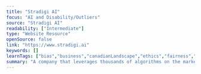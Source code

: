 ```yaml
---
title: "Stradigi AI"
focus: "AI and Disability/Outliers"
source: "Stradigi AI"
readability: ["Intermediate"]
type: "Website Resource"
openSource: false
link: "https://www.stradigi.ai"
keywords: []
learnTags: ["bias","business","canadianLandscape","ethics","fairness","inclusivePractice"]
summary: "A company that leverages thousands of algorithms on the market to predict, oprtimize and provide insights into what makes measureable business impacts. "
---
```

